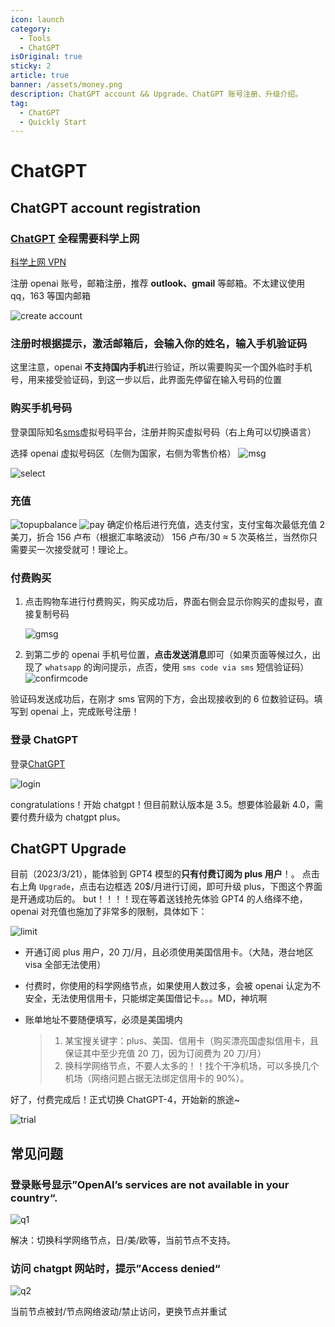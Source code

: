 ```yaml
---
icon: launch
category:
  - Tools
  - ChatGPT
isOriginal: true
sticky: 2
article: true
banner: /assets/money.png
description: ChatGPT account && Upgrade、ChatGPT 账号注册、升级介绍。
tag:
  - ChatGPT
  - Quickly Start
---
```


# ChatGPT

## ChatGPT account registration

### [ChatGPT](https://beta.openai.com/signup) **全程需要科学上网**

[科学上网 VPN](https://xn--5hqx9equq.com/#/register?code=3HW5vzT2)

注册 openai 账号，邮箱注册，推荐 **outlook、gmail** 等邮箱。不太建议使用 qq，163 等国内邮箱

![create account](./assets/createAcc.png)

### 注册时根据提示，激活邮箱后，会输入你的姓名，输入手机验证码

这里注意，openai **不支持国内手机**进行验证，所以需要购买一个国外临时手机号，用来接受验证码，到这一步以后，此界面先停留在输入号码的位置

### 购买手机号码

登录国际知名[sms](https://sms-activate.org)虚拟号码平台，注册并购买虚拟号码（右上角可以切换语言）

选择 openai 虚拟号码区（左侧为国家，右侧为零售价格）
![msg](./assets/openai.png)

![select](./assets/selectCountry.png)

### 充值

![topupbalance](./assets/topupbalance.png)
![pay](./assets/pay.png)
确定价格后进行充值，选支付宝，支付宝每次最低充值 2 美刀，折合 156 卢布（根据汇率略波动） 156 卢布/30 ≈ 5 次英格兰，当然你只需要买一次接受就可！理论上。

### 付费购买

1. 点击购物车进行付费购买，购买成功后，界面右侧会显示你购买的虚拟号，直接复制号码

   ![gmsg](./assets/gmsg.png)

2. 到第二步的 openai 手机号位置，**点击发送消息**即可（如果页面等候过久，出现了 `whatsapp` 的询问提示，点否，使用 `sms code via sms` 短信验证码）
   ![confirmcode](./assets/confirmcode.png)

验证码发送成功后，在刚才 sms 官网的下方，会出现接收到的 6 位数验证码。填写到 openai 上，完成账号注册！

### 登录 ChatGPT

登录[ChatGPT](https://chat.openai.com/chat)

![login](./assets/login.png)

congratulations！开始 chatgpt！但目前默认版本是 3.5。想要体验最新 4.0，需要付费升级为 chatgpt plus。

## ChatGPT Upgrade

目前（2023/3/21），能体验到 GPT4 模型的**只有付费订阅为 plus 用户**！。
点击右上角 `Upgrade`，点击右边框选 20$/月进行订阅，即可升级 plus，下图这个界面是开通成功后的。
but！！！！现在等着送钱抢先体验 GPT4 的人络绎不绝，openai 对充值也施加了非常多的限制，具体如下：

![limit](./assets/limit.png)

- 开通订阅 plus 用户，20 刀/月，且必须使用美国信用卡。（大陆，港台地区 visa 全部无法使用）

- 付费时，你使用的科学网络节点，如果使用人数过多，会被 openai 认定为不安全，无法使用信用卡，只能绑定美国借记卡。。。MD，神坑啊

- 账单地址不要随便填写，必须是美国境内

  > 1. 某宝搜关键字：plus、美国、信用卡（购买漂亮国虚拟信用卡，且保证其中至少充值 20 刀，因为订阅费为 20 刀/月）
  > 2. 换科学网络节点，不要人太多的！！找个干净机场，可以多换几个机场（网络问题占据无法绑定信用卡的 90%）。

好了，付费完成后！正式切换 ChatGPT-4，开始新的旅途~

![trial](./assets/GTP.png)

## 常见问题

### 登录账号显示”OpenAI’s services are not available in your country“.

![q1](./assets/q1.png)

解决：切换科学网络节点，日/美/欧等，当前节点不支持。

### 访问 chatgpt 网站时，提示”Access denied“

![q2](./assets/q2.png)

当前节点被封/节点网络波动/禁止访问，更换节点并重试
